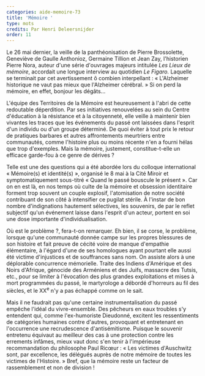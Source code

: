 ```yaml
---
categories: aide-memoire-73
title: 'Mémoire '
type: mots
credits: Par Henri Deleersnijder
order: 11
---
```

Le 26 mai dernier, la veille de la panthéonisation de Pierre Brossolette, Geneviève de Gaulle Anthonioz, Germaine Tillion et Jean Zay, l'historien Pierre Nora, auteur d'une série d'ouvrages majeurs intitulée _Les Lieux de mémoire_, accordait une longue interview au quotidien _Le Figaro._ Laquelle se terminait par cet avertissement ô combien interpellant : « L'Alzheimer historique ne vaut pas mieux que l'Alzheimer cérébral. » Si on perd la mémoire, en effet, bonjour les dégâts...

L'équipe des Territoires de la Mémoire est heureusement à l'abri de cette redoutable déperdition. Par ses initiatives renouvelées au sein du Centre d'éducation à la résistance et à la citoyenneté, elle veille à maintenir bien vivantes les traces que les événements du passé ont laissées dans l'esprit d'un individu ou d'un groupe déterminé. De quoi éviter à tout prix le retour de pratiques barbares et autres affrontements meurtriers entre communautés, comme l'histoire plus ou moins récente n'en a fourni hélas que trop d'exemples. Mais la mémoire, justement, constitue-t-elle un efficace garde-fou à ce genre de dérives ?

Telle est une des questions qui a été abordée lors du colloque international «  Mémoire(s) et identité(s) », organisé le 8 mai à la Cité Miroir et symptomatiquement sous-titré « Quand le passé bouscule le présent ». Car on en est là, en nos temps où culte de la mémoire et obsession identitaire forment trop souvent un couple explosif, l'atomisation de notre société contribuant de son côté à intensifier ce pugilat stérile. À l'instar de bon nombre d'indignations hautement sélectives, les souvenirs, de par le reflet subjectif qu'un événement laisse dans l'esprit d'un acteur, portent en soi une dose importante d'individualisation. 

Où est le problème ?, fera-t-on remarquer. Eh bien, il se corse, le problème, lorsque qu'une communauté donnée campe sur les propres blessures de son histoire et fait preuve de cécité voire de manque d'empathie élémentaire, à l'égard d'une de ses homologues ayant pourtant elle aussi été victime d'injustices et de souffrances sans nom. On assiste alors à une déplorable concurrence mémorielle. Traite des Indiens d'Amérique et des Noirs d'Afrique, génocide des Arméniens et des Juifs, massacre des Tutsis, etc., pour se limiter à l'évocation des plus grandes exploitations et mises à mort programmées du passé, le martyrologe a débordé d'horreurs au fil des siècles, et le XX<sup>e</sup> n'y a pas échappé comme on le sait.          

Mais il ne faudrait pas qu'une certaine instrumentalisation du passé empêche l'idéal du vivre-ensemble. Des pêcheurs en eaux troubles s'y entendent qui, comme l'ex-humoriste Dieudonné, excitent les ressentiments de catégories humaines contre d'autres, provoquant et entretenant en l'occurrence une recrudescence d'antisémitisme. Puisque le souvenir entretenu équivaut au meilleur des cas à une protection contre les errements infâmes, mieux vaut donc s'en tenir à l'impérieuse recommandation du philosophe Paul Ricœur : « Les victimes d'Auschwitz sont, par excellence, les délégués auprès de notre mémoire de toutes les victimes de l'Histoire. » Bref, que la mémoire reste un facteur de rassemblement et non de division !
